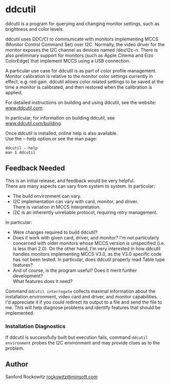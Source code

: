 ddcutil
=======

ddcutil is a program for querying and changing monitor settings, such as 
brightness and color levels.   

ddcutil uses DDC/CI to communicate with monitors implementing MCCS 
(Monitor Control Command Set) over I2C.  Normally, the video driver for the
monitor exposes the I2C channel as devices named /dev/i2c-n.  There is also
preliminary support for monitors (such as Apple Cinema and Eizo ColorEdge)
that implement MCCS using a USB connection. 

A particular use case for ddcutil is as part of color profile management. 
Monitor calibration is relative to the monitor color settings currently in effect, 
e.g. red gain.  ddcutil allows color related settings to be saved at the time 
a monitor is calibrated, and then restored when the calibration is applied.

For detailed instructions on building and using ddcutil, see the website: 
www.ddcutil.com. 

In particular, for information on building ddcutil, see www.ddcutil.com/building. 

Once ddcutil is installed, online help is also available.  
Use the --help option or see the man page:
~~~:
ddcutil --help
man 1 ddcutil
~~~

## Feedback Needed

This is an initial release, and feedback would be very helpful.   
There are many aspects can vary from system to system.  In particular:

- The build environment can vary. 
- I2C implementation can vary with card, monitor, and driver.  
  There is variation in MCCS interpretation.  
- I2C is an inherently unreliable protocol, requiring retry management.  

In particular: 

- Were changes required to build ddcutil?
- Does it work with given card, driver, and monitor?  I'm not particularly 
  concerned with older monitors whose MCCS version is unspecified (i.e. is 
  less than 2.0).  On the other hand, I'm very interested in how ddcutil
  handles monitors implementing MCCS V3.0, as the V3.0 specific code has not 
  been tested. In particular, does ddcutil properly read Table type features? 
- And of course, is the program useful?   Does it merit further development?  
  What features does it need?

Command `ddcutil interrogate` collects maximal information about the 
installation environment, video card and driver, and monitor capabilities.   
I'd appreciate it if you could redirect its output to a file and send the file
to me. This will help diagnose problems and identify features that should be 
implemented.


### Installation Diagnostics

If ddcutil is successfully built but execution fails, command `ddcutil environment` 
probes the I2C environment and may provide clues as to the problem.


## Author

Sanford Rockowitz  <rockowitz@minsoft.com>
